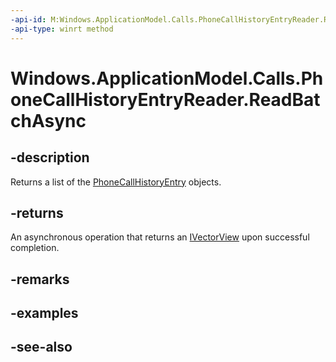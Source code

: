 ----api-id: M:Windows.ApplicationModel.Calls.PhoneCallHistoryEntryReader.ReadBatchAsync
-api-type: winrt method
---<!-- Method syntaxpublic Windows.Foundation.IAsyncOperation<Windows.Foundation.Collections.IVectorView<Windows.ApplicationModel.Calls.PhoneCallHistoryEntry>> ReadBatchAsync()--># Windows.ApplicationModel.Calls.PhoneCallHistoryEntryReader.ReadBatchAsync## -descriptionReturns a list of the [PhoneCallHistoryEntry](phonecallhistoryentry.md) objects.## -returnsAn asynchronous operation that returns an [IVectorView](http://msdn.microsoft.com/library/644aa3d0-6f4d-406e-9adc-7f02fe575e90) upon successful completion.## -remarks## -examples## -see-also